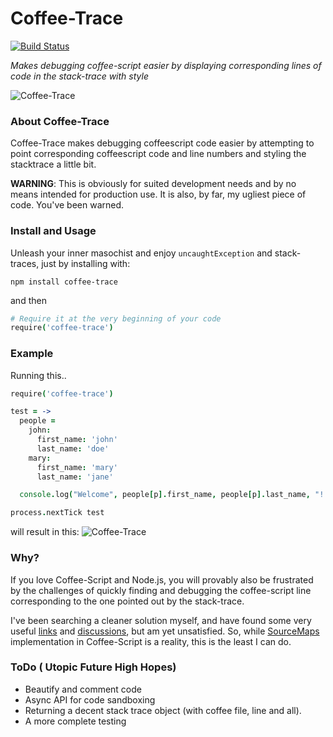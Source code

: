 # Coffee-Trace

[![Build Status](https://travis-ci.org/xenomuta/coffee-trace.png?branch=master)](https://travis-ci.org/xenomuta/coffee-trace)

_Makes debugging coffee-script easier by displaying corresponding lines of code in the stack-trace with style_

![Coffee-Trace](https://github.com/xenomuta/coffee-trace/raw/master/img/coffee-trace.png "Coffee-Trace")

### About Coffee-Trace
Coffee-Trace makes debugging coffeescript code easier by attempting to point corresponding coffeescript code and line numbers and styling the stacktrace a little bit.

**WARNING**: This is obviously for suited development needs and by no means intended for production use. It is also, by far, my ugliest piece of code. You've been warned.

### Install and Usage
Unleash your inner masochist and enjoy `uncaughtException` and stack-traces, just by installing with:

  `npm install coffee-trace`

and then

```coffeescript
# Require it at the very beginning of your code
require('coffee-trace')
```

### Example
Running this..

```coffeescript
require('coffee-trace')

test = ->
  people =
    john:
      first_name: 'john'
      last_name: 'doe'
    mary:
      first_name: 'mary'
      last_name: 'jane'

  console.log("Welcome", people[p].first_name, people[p].last_name, "!!!") for p in ['john', 'mary', 'josh']

process.nextTick test
```

will result in this:
![Coffee-Trace](https://github.com/xenomuta/coffee-trace/raw/master/img/example.png "Coffee-Trace example")

### Why?
If you love Coffee-Script and Node.js, you will provably also be frustrated by the challenges of quickly finding and debugging the coffee-script line corresponding to the one pointed out by the stack-trace.

I've been searching a cleaner solution myself, and have found some very useful [links](http://www.adaltas.com/blog/2012/02/15/coffeescript-print-debug-line/ "Coffee script, how do I debug that damn js line?") and [discussions](https://github.com/jashkenas/coffee-script/issues/558 "links and discussions"), but am yet unsatisfied. So, while [SourceMaps](http://www.html5rocks.com/en/tutorials/developertools/sourcemaps/ "SourceMaps") implementation in Coffee-Script is a reality, this is the least I can do.

### ToDo ( Utopic Future High Hopes)
* Beautify and comment code
* Async API for code sandboxing
* Returning a decent stack trace object (with coffee file, line and all).
* A more complete testing
